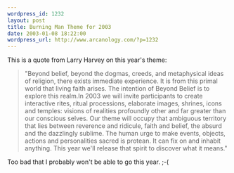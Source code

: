 ```yaml
--- 
wordpress_id: 1232
layout: post
title: Burning Man Theme for 2003
date: 2003-01-08 18:22:00
wordpress_url: http://www.arcanology.com/?p=1232
---
```

This is a quote from Larry Harvey on this year's theme: <blockquote>
          "Beyond belief, beyond the dogmas, creeds, and metaphysical ideas of religion, there exists immediate experience. It is from this primal world that living faith arises. The intention of Beyond Belief is to explore this realm.In 2003 we will invite participants to create interactive rites, ritual processions, elaborate images, shrines, icons and temples: visions of realities profoundly other and far greater than our conscious selves. Our theme will occupy that ambiguous territory that lies between reverence and ridicule, faith and belief, the absurd and the dazzlingly sublime. The human urge to make events, objects, actions and personalities sacred is protean. It can fix on and inhabit anything. This year we'll release that spirit to discover what it means."
        </blockquote> Too bad that I probably won't be able to go this year. ;-(